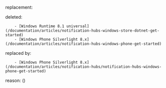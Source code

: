 replacement:

deleted:

		- [Windows Runtime 8.1 universal](/documentation/articles/notification-hubs-windows-store-dotnet-get-started)
		- [Windows Phone Silverlight 8.x](/documentation/articles/notification-hubs-windows-phone-get-started)

replaced by:

		- [Windows Phone Silverlight 8.x](/documentation/articles/notification-hubs/notification-hubs-windows-phone-get-started)

reason: ()

